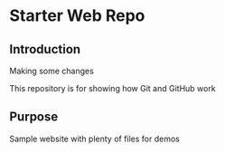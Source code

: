 # Starter Web Repo

## Introduction

Making some changes

This repository is for showing how Git and GitHub work

## Purpose

Sample website with plenty of files for demos